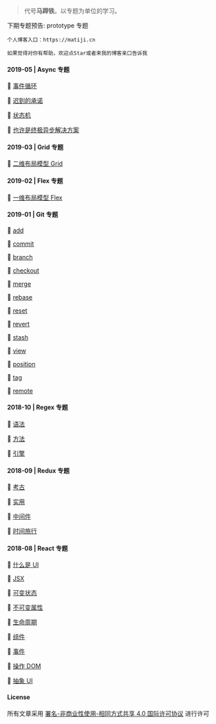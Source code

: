 > 代号**马蹄铁**。以专题为单位的学习。

下期专题预告: prototype 专题

```
个人博客入口：https://matiji.cn

如果觉得对你有帮助，欢迎点Star或者来我的博客亲口告诉我
```

#### 2019-05 | Async 专题

🍧 [事件循环](https://github.com/veedrin/horseshoe/blob/master/async/事件循环.md)

🍧 [迟到的承诺](https://github.com/veedrin/horseshoe/blob/master/async/迟到的承诺.md)

🍧 [状态机](https://github.com/veedrin/horseshoe/blob/master/async/状态机.md)

🍧 [也许是终极异步解决方案](https://github.com/veedrin/horseshoe/blob/master/async/也许是终极异步解决方案.md)

#### 2019-03 | Grid 专题

🍧 [二维布局模型 Grid](https://github.com/veedrin/horseshoe/blob/master/grid/二维布局模型Grid.md)

#### 2019-02 | Flex 专题

🍧 [一维布局模型 Flex](https://github.com/veedrin/horseshoe/blob/master/flex/一维布局模型Flex.md)

#### 2019-01 | Git 专题

🍧 [add](https://github.com/veedrin/horseshoe/blob/master/git/add.md)

🍧 [commit](https://github.com/veedrin/horseshoe/blob/master/git/commit.md)

🍧 [branch](https://github.com/veedrin/horseshoe/blob/master/git/branch.md)

🍧 [checkout](https://github.com/veedrin/horseshoe/blob/master/git/checkout.md)

🍧 [merge](https://github.com/veedrin/horseshoe/blob/master/git/merge.md)

🍧 [rebase](https://github.com/veedrin/horseshoe/blob/master/git/rebase.md)

🍧 [reset](https://github.com/veedrin/horseshoe/blob/master/git/reset.md)

🍧 [revert](https://github.com/veedrin/horseshoe/blob/master/git/revert.md)

🍧 [stash](https://github.com/veedrin/horseshoe/blob/master/git/stash.md)

🍧 [view](https://github.com/veedrin/horseshoe/blob/master/git/view.md)

🍧 [position](https://github.com/veedrin/horseshoe/blob/master/git/position.md)

🍧 [tag](https://github.com/veedrin/horseshoe/blob/master/git/tag.md)

🍧 [remote](https://github.com/veedrin/horseshoe/blob/master/git/remote.md)

#### 2018-10 | Regex 专题

🍧 [语法](https://github.com/veedrin/horseshoe/blob/master/regex/语法.md)

🍧 [方法](https://github.com/veedrin/horseshoe/blob/master/regex/方法.md)

🍧 [引擎](https://github.com/veedrin/horseshoe/blob/master/regex/引擎.md)

#### 2018-09 | Redux 专题

🍧 [考古](https://github.com/veedrin/horseshoe/blob/master/redux/考古.md)

🍧 [实用](https://github.com/veedrin/horseshoe/blob/master/redux/实用.md)

🍧 [中间件](https://github.com/veedrin/horseshoe/blob/master/redux/中间件.md)

🍧 [时间旅行](https://github.com/veedrin/horseshoe/blob/master/redux/时间旅行.md)

#### 2018-08 | React 专题

🍧 [什么是 UI](https://github.com/veedrin/horseshoe/blob/master/react/什么是UI.md)

🍧 [JSX](https://github.com/veedrin/horseshoe/blob/master/react/JSX.md)

🍧 [可变状态](https://github.com/veedrin/horseshoe/blob/master/react/可变状态.md)

🍧 [不可变属性](https://github.com/veedrin/horseshoe/blob/master/react/不可变属性.md)

🍧 [生命周期](https://github.com/veedrin/horseshoe/blob/master/react/生命周期.md)

🍧 [组件](https://github.com/veedrin/horseshoe/blob/master/react/组件.md)

🍧 [事件](https://github.com/veedrin/horseshoe/blob/master/react/事件.md)

🍧 [操作 DOM](https://github.com/veedrin/horseshoe/blob/master/react/操作DOM.md)

🍧 [抽象 UI](https://github.com/veedrin/horseshoe/blob/master/react/抽象UI.md)

#### License

所有文章采用 [署名-非商业性使用-相同方式共享 4.0 国际许可协议](https://creativecommons.org/licenses/by/4.0/) 进行许可
